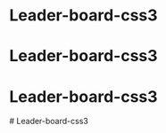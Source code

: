 # Leader-board-css3
# Leader-board-css3
# Leader-board-css3
#   L e a d e r - b o a r d - c s s 3  
 